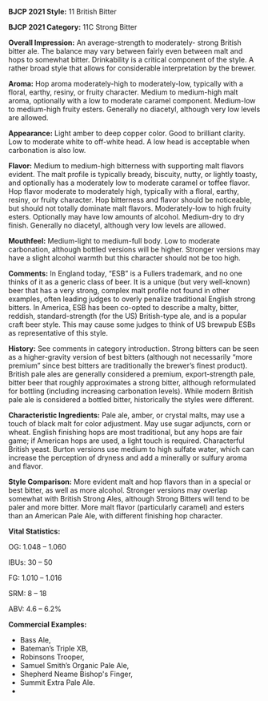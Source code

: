 <b>BJCP 2021 Style:</b> 11 British Bitter

<b>BJCP 2021 Category:</b> 11C Strong Bitter

<b>Overall Impression:</b> An average-strength to moderately-
strong British bitter ale. The balance may vary between fairly
even between malt and hops to somewhat bitter. Drinkability is
a critical component of the style. A rather broad style that
allows for considerable interpretation by the brewer.

<b>Aroma:</b> Hop aroma moderately-high to moderately-low,
typically with a floral, earthy, resiny, or fruity character.
Medium to medium-high malt aroma, optionally with a low to
moderate caramel component. Medium-low to medium-high
fruity esters. Generally no diacetyl, although very low levels are
allowed.

<b>Appearance:</b> Light amber to deep copper color. Good to
brilliant clarity. Low to moderate white to off-white head. A low
head is acceptable when carbonation is also low.

<b>Flavor:</b> Medium to medium-high bitterness with supporting
malt flavors evident. The malt profile is typically bready,
biscuity, nutty, or lightly toasty, and optionally has a
moderately low to moderate caramel or toffee flavor. Hop
flavor moderate to moderately high, typically with a floral,
earthy, resiny, or fruity character. Hop bitterness and flavor
should be noticeable, but should not totally dominate malt
flavors. Moderately-low to high fruity esters. Optionally may
have low amounts of alcohol. Medium-dry to dry finish.
Generally no diacetyl, although very low levels are allowed.

<b>Mouthfeel:</b> Medium-light to medium-full body. Low to
moderate carbonation, although bottled versions will be
higher. Stronger versions may have a slight alcohol warmth but
this character should not be too high.

<b>Comments:</b> In England today, “ESB” is a Fullers trademark,
and no one thinks of it as a generic class of beer. It is a unique
(but very well-known) beer that has a very strong, complex
malt profile not found in other examples, often leading judges
to overly penalize traditional English strong bitters. In
America, ESB has been co-opted to describe a malty, bitter,
reddish, standard-strength (for the US) British-type ale, and is
a popular craft beer style. This may cause some judges to think
of US brewpub ESBs as representative of this style.

<b>History:</b> See comments in category introduction. Strong
bitters can be seen as a higher-gravity version of best bitters
(although not necessarily “more premium” since best bitters
are traditionally the brewer’s finest product). British pale ales
are generally considered a premium, export-strength pale,
bitter beer that roughly approximates a strong bitter, although
reformulated for bottling (including increasing carbonation
levels). While modern British pale ale is considered a bottled
bitter, historically the styles were different.

<b>Characteristic Ingredients:</b> Pale ale, amber, or crystal
malts, may use a touch of black malt for color adjustment. May
use sugar adjuncts, corn or wheat. English finishing hops are
most traditional, but any hops are fair game; if American hops
are used, a light touch is required. Characterful British yeast.
Burton versions use medium to high sulfate water, which can
increase the perception of dryness and add a minerally or
sulfury aroma and flavor.

<b>Style Comparison:</b> More evident malt and hop flavors than
in a special or best bitter, as well as more alcohol. Stronger
versions may overlap somewhat with British Strong Ales,
although Strong Bitters will tend to be paler and more bitter.
More malt flavor (particularly caramel) and esters than an
American Pale Ale, with different finishing hop character.

<b>Vital Statistics:</b>

OG: 1.048 – 1.060

IBUs: 30 – 50

FG: 1.010 – 1.016

SRM: 8 – 18

ABV: 4.6 – 6.2%

<b>Commercial Examples:</b>
- Bass Ale,
- Bateman’s Triple XB,
- Robinsons Trooper,
- Samuel Smith’s Organic Pale Ale,
- Shepherd Neame Bishop's Finger,
- Summit Extra Pale Ale.
- 
